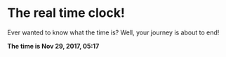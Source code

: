 # The real time clock!

Ever wanted to know what the time is? Well, your journey is about to end!

**The time is Nov 29, 2017, 05:17**